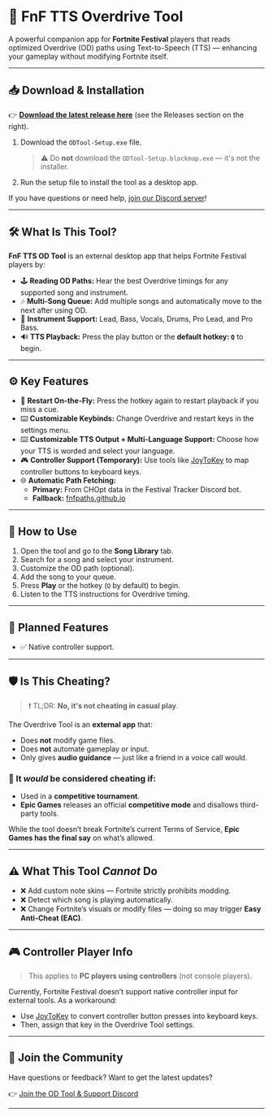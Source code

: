 # 🎸 FnF TTS Overdrive Tool

A powerful companion app for **Fortnite Festival** players that reads optimized Overdrive (OD) paths using Text-to-Speech (TTS) — enhancing your gameplay without modifying Fortnite itself.

---

## 📥 Download & Installation

👉 **[Download the latest release here](https://github.com/Redwolfgamess/FF-TTS-Overdrive/releases)** (see the Releases section on the right).

1. Download the `ODTool-Setup.exe` file.
   > ⚠️ Do **not** download the `ODTool-Setup.blockmap.exe` — it's not the installer.
2. Run the setup file to install the tool as a desktop app.

If you have questions or need help, [join our Discord server](https://discord.gg/CkcCmx2WST)!

---

## 🛠️ What Is This Tool?

**FnF TTS OD Tool** is an external desktop app that helps Fortnite Festival players by:

- 🕹️ **Reading OD Paths:** Hear the best Overdrive timings for any supported song and instrument.
- 🎶 **Multi-Song Queue:** Add multiple songs and automatically move to the next after using OD.
- 🎸 **Instrument Support:** Lead, Bass, Vocals, Drums, Pro Lead, and Pro Bass.
- 🔊 **TTS Playback:** Press the play button or the **default hotkey: `Q`** to begin.

---

## ⚙️ Key Features

- 🔁 **Restart On-the-Fly:** Press the hotkey again to restart playback if you miss a cue.
- ⌨️ **Customizable Keybinds:** Change Overdrive and restart keys in the settings menu.
- ⌨️ **Customizable TTS Output + Multi-Language Support:** Choose how your TTS is worded and select your language.
- 🎮 **Controller Support (Temporary):** Use tools like [JoyToKey](https://joytokey.net/en/) to map controller buttons to keyboard keys.
- 🌐 **Automatic Path Fetching:**
  - **Primary:** From CHOpt data in the Festival Tracker Discord bot.
  - **Fallback:** [fnfpaths.github.io](https://fnfpaths.github.io)

---

## 🔄 How to Use

1. Open the tool and go to the **Song Library** tab.
2. Search for a song and select your instrument.
3. Customize the OD path (optional).
4. Add the song to your queue.
5. Press **Play** or the hotkey (`Q` by default) to begin.
6. Listen to the TTS instructions for Overdrive timing.

---

## 🧠 Planned Features

- ✅ Native controller support.

---

## 🛡️ Is This Cheating?

> ❗ TL;DR: **No, it's not cheating in casual play**.

The Overdrive Tool is an **external app** that:
- Does **not** modify game files.
- Does **not** automate gameplay or input.
- Only gives **audio guidance** — just like a friend in a voice call would.

### 🚫 It *would* be considered cheating if:
- Used in a **competitive tournament**.
- **Epic Games** releases an official **competitive mode** and disallows third-party tools.

While the tool doesn’t break Fortnite’s current Terms of Service, **Epic Games has the final say** on what’s allowed.

---

## ⚠️ What This Tool *Cannot* Do

- ❌ Add custom note skins — Fortnite strictly prohibits modding.
- ❌ Detect which song is playing automatically.
- ❌ Change Fortnite’s visuals or modify files — doing so may trigger **Easy Anti-Cheat (EAC)**.

---

## 🎮 Controller Player Info

> This applies to **PC players using controllers** (not console players).

Currently, Fortnite Festival doesn’t support native controller input for external tools. As a workaround:

- Use [JoyToKey](https://joytokey.net/en/) to convert controller button presses into keyboard keys.
- Then, assign that key in the Overdrive Tool settings.

---

## 💬 Join the Community

Have questions or feedback? Want to get the latest updates?

👉 [Join the OD Tool & Support Discord](https://discord.gg/CkcCmx2WST)

---
